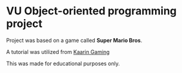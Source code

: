 # VU Object-oriented programming project


Project was based on a game called **Super Mario Bros**.

A tutorial was utilized from [Kaarin Gaming](https://www.youtube.com/@KaarinGaming)

This was made for educational purposes only.
